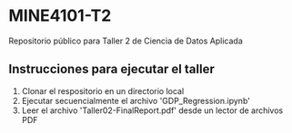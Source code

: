 # MINE4101-T2
Repositorio público para Taller 2 de Ciencia de Datos Aplicada

## Instrucciones para ejecutar el taller

1. Clonar el respositorio en un directorio local
2. Ejecutar secuencialmente el archivo 'GDP_Regression.ipynb'
3. Leer el archivo 'Taller02-FinalReport.pdf' desde un lector de archivos PDF
